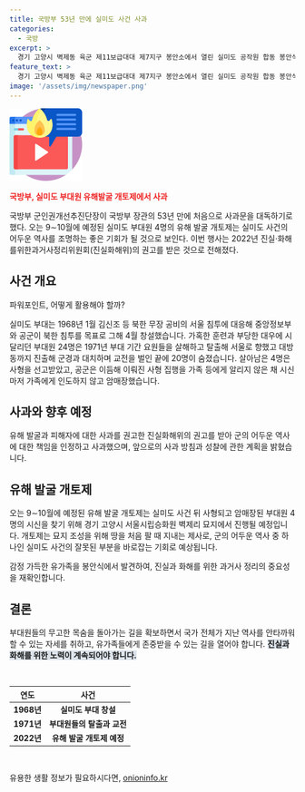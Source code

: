 ```yaml
---
title: 국방부 53년 만에 실미도 사건 사과
categories:
  - 국방
excerpt: >
  경기 고양시 벽제동 육군 제11보급대대 제7지구 봉안소에서 열린 실미도 공작원 합동 봉안식에서 유가족이 오열하고 있다. 53년 만에 국방부 장관이 실미도 사건에 사과했다. 9∼10월에 예정된 유해 발굴 개토제에서 국방부 군인권개선추진단장이 신원식 장관의 사과문을 대독하기로 했다. 실미도 사건은 1971년에 발생했으며, 20명의 부대원이 숨지고 4명은 사형을 선고받아 암매장되었다. 2022년 진실화해위는 유해 발굴과 피해자에 대한 사과를 권고했다.
feature_text: >
  경기 고양시 벽제동 육군 제11보급대대 제7지구 봉안소에서 열린 실미도 공작원 합동 봉안식에서 유가족이 오열하고 있다. 53년 만에 국방부 장관이 실미도 사건에 사과했다. 9∼10월에 예정된 유해 발굴 개토제에서 국방부 군인권개선추진단장이 신원식 장관의 사과문을 대독하기로 했다. 실미도 사건은 1971년에 발생했으며, 20명의 부대원이 숨지고 4명은 사형을 선고받아 암매장되었다. 2022년 진실화해위는 유해 발굴과 피해자에 대한 사과를 권고했다.
image: '/assets/img/newspaper.png'
---
```


<p><img src="/assets/img/news.png" alt="rentncar 속보" /></p>

<p><b><span style="color: #ee2323;">국방부, 실미도 부대원 유해발굴 개토제에서 사과</span></b></p>

<p>국방부 군인권개선추진단장이 국방부 장관의 53년 만에 처음으로 사과문을 대독하기로 했다. 오는 9∼10월에 예정된 실미도 부대원 4명의 유해 발굴 개토제는 실미도 사건의 어두운 역사를 조명하는 좋은 기회가 될 것으로 보인다. 이번 행사는 2022년 진실·화해를위한과거사정리위원회(진실화해위)의 권고를 받은 것으로 전해졌다.</p>

<h2>사건 개요</h2>

<p>파워포인트, 어떻게 활용해야 할까?</p>

<p data-ke-size="size16">실미도 부대는 1968년 1월 김신조 등 북한 무장 공비의 서울 침투에 대응해 중앙정보부와 공군이 북한 침투를 목표로 그해 4월 창설했습니다. 가혹한 훈련과 부당한 대우에 시달리던 부대원 24명은 1971년 부대 기간 요원들을 살해하고 탈출해 서울로 향했고 대방동까지 진출해 군경과 대치하며 교전을 벌인 끝에 20명이 숨졌습니다. 살아남은 4명은 사형을 선고받았고, 공군은 이듬해 이뤄진 사형 집행을 가족 등에게 알리지 않은 채 시신마저 가족에게 인도하지 않고 암매장했습니다.</p>

<h2>사과와 향후 예정</h2>

<p>유해 발굴과 피해자에 대한 사과를 권고한 진실화해위의 권고를 받아 군의 어두운 역사에 대한 책임을 인정하고 사과했으며, 앞으로의 사과 방침과 성찰에 관한 계획을 밝혔습니다.</p>

<h2>유해 발굴 개토제</h2>

<p data-ke-size="size16">오는 9∼10월에 예정된 유해 발굴 개토제는 실미도 사건 뒤 사형되고 암매장된 부대원 4명의 시신을 찾기 위해 경기 고양시 서울시립승화원 벽제리 묘지에서 진행될 예정입니다. 개토제는 묘지 조성을 위해 땅을 처음 팔 때 지내는 제사로, 군의 어두운 역사 중 하나인 실미도 사건의 잘못된 부분을 바로잡는 기회로 예상됩니다.</p>

<p>감정 가득한 유가족을 봉안식에서 발견하여, 진실과 화해를 위한 과거사 정리의 중요성을 재확인합니다.</p>

<h2>결론</h2>

<p>부대원들의 무고한 목숨을 돌아가는 길을 확보하면서 국가 전체가 지난 역사를 안타까워할 수 있는 자세를 취하고, 유가족들에게 존중받을 수 있는 길을 열어야 합니다. <b><span style="background-color: #21538527;">진실과 화해를 위한 노력이 계속되어야 합니다.</span></b></p>

<p data-ke-size="size16">&nbsp;</p>

<table>
<thead>
<tr>
<th style="text-align: center; height: 17px;"><b>연도</b></th>
<th style="text-align: center; height: 17px;"><b>사건</b></th>
</tr>
</thead>
<tbody>
<tr>
<td style="text-align: center; height: 17px;"><b>1968년</b></td>
<td style="text-align: center; height: 17px;"><b>실미도 부대 창설</b></td>
</tr>
<tr>
<td style="text-align: center; height: 17px;"><b>1971년</b></td>
<td style="text-align: center; height: 17px;"><b>부대원들의 탈출과 교전</b></td>
</tr>
<tr>
<td style="text-align: center; height: 17px;"><b>2022년</b></td>
<td style="text-align: center; height: 17px;"><b>유해 발굴 개토제 예정</b></td>
</tr>
</tbody>
</table>

<p data-ke-size="size16">&nbsp;</p>
유용한 생활 정보가 필요하시다면, <a href="https://onioninfo.kr" rel="dofollow">onioninfo.kr</a>


